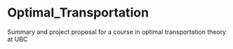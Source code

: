 # Optimal_Transportation
Summary and project proposal for a course in optimal transportation theory at UBC

